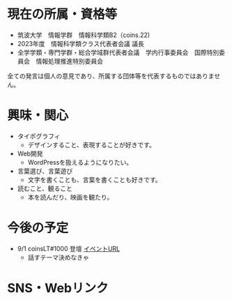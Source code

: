 # 現在の所属・資格等

- 筑波大学　情報学群　情報科学類B2（coins.22)
- 2023年度　情報科学類クラス代表者会議 議長
- 全学学類・専門学群・総合学域群代表者会議　学内行事委員会　国際特別委員会　情報処理推進特別委員会
  
全ての発言は個人の意見であり、所属する団体等を代表するものではありません。

# 興味・関心

- タイポグラフィ
    - デザインすること、表現することが好きです。
- Web開発
    - WordPressを扱えるようになりたい。
- 言葉選び、言葉遊び
  - 文字を書くことも、言葉を書くことも好きです。
- 読むこと、観ること
  - 本を読んだり、映画を観たり。

# 今後の予定
- 9/1 coinsLT#1000 登壇 [イベントURL](https://amakubo.connpass.com/event/288675/)
    - 話すテーマ決めなきゃ

# SNS・Webリンク
